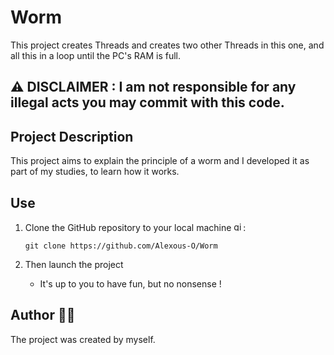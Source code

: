 # Worm

This project creates Threads and creates two other Threads in this one, and all this in a loop until the PC's RAM is full.

## :warning: DISCLAIMER : I am not responsible for any illegal acts you may commit with this code.

## Project Description 

This project aims to explain the principle of a worm and I developed it as part of my studies, to learn how it works.

## Use

1. Clone the GitHub repository to your local machine <img src="https://cdn.jsdelivr.net/gh/devicons/devicon/icons/git/git-original.svg" height="15" alt="git logo" />:

    ```
    git clone https://github.com/Alexous-O/Worm
    ```
    
2. Then launch the project
   - It's up to you to have fun, but no nonsense !

## Author 👨‍💻
The project was created by myself.
